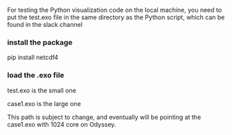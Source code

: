 For testing the Python visualization code on the local machine, you need to put the test.exo file in the same directory as the Python script, which can be found in the slack channel


### install the package
pip install netcdf4


### load the .exo file
test.exo is the small one

case1.exo is the large one

This path is subject to change, and eventually will be pointing at the case1.exo with 1024 core on Odyssey.


